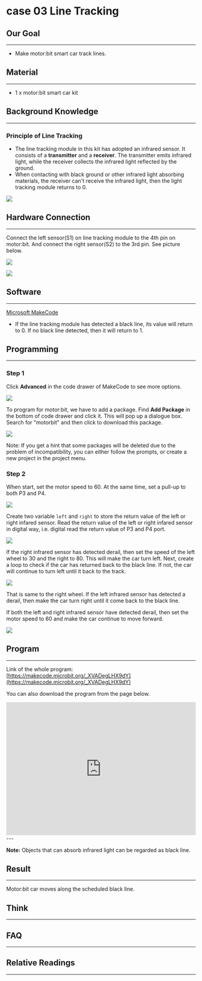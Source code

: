 # case 03 Line Tracking

## Our Goal
---
- Make motor:bit smart car track lines. 


## Material
---
- 1 x motor:bit smart car kit

## Background Knowledge
---
### Principle of Line Tracking

- The line tracking module in this kit has adopted an infrared sensor. It consists of a **transmitter** and a **receiver**. The transmitter emits infrared light, while the receiver collects the infrared light reflected by the ground. 
- When contacting with black ground or other infrared light absorbing materials, the receiver can't receive the infrared light, then the light tracking module returns to 0. 

![](./images/UdHpeaS.jpg)


## Hardware Connection
---

Connect the left sensor(S1) on line tracking module to the 4th pin on motor:bit.
And connect the right sensor(S2) to the 3rd pin. See picture below.

![](./images/BOpsVvF.jpg)

![](./images/kzPngGo.jpg)


## Software
---
[Microsoft MakeCode](https://makecode.microbit.org/#)

- If the line tracking module has detected a black line, its value will return to 0. If no black line detected, then it will return to 1.


## Programming
---

### Step 1

Click **Advanced** in the code drawer of MakeCode to see more options. 

![](./images/LjMR5IU.png)

To program for motor:bit, we have to add a package. Find **Add Package** in the bottom of code drawer and click it. This will pop up a dialogue box. Search for "motorbit" and then click to download this package.

![](./images/XDlSfIS.png)

Note: If you get a hint that some packages will be deleted due to the problem of incompatibility, you can either follow the prompts, or create a new project in the project menu. 

### Step 2

When start, set the motor speed to 60. At the same time, set a pull-up to both P3 and P4. 

![](./images/Gsd06ub.png)

Create two variable `left` and `right` to store the return value of the left or right infared sensor. Read the return value of the left or right infared sensor in digital way, i.e. digital read the return value of P3 and P4 port. 

![](./images/sFbfJsT.png)

If the right infrared sensor has detected derail, then set the speed of the left wheel to 30 and the right to 80. This will make the car turn left. Next, create a loop to check if the car has returned back to the black line. If not, the car will continue to turn left until it back to the track.  

![](./images/bWmuV0v.png)

That is same to the right wheel. If the left infrared sensor has detected a derail, then make the car turn right until it come back to the black line. 

If both the left and right infrared sensor have detected derail, then set the motor speed to 60 and make the car continue to move forward.

![](./images/X10NnQL.png)

## Program
---

Link of the whole program: [https://makecode.microbit.org/_XVADegLHX9dY](https://makecode.microbit.org/_XVADegLHX9dY)

You can also download the program from the page below.

<div style="position:relative;height:0;padding-bottom:70%;overflow:hidden;"><iframe style="position:absolute;top:0;left:0;width:100%;height:100%;" src="https://makecode.microbit.org/#pub:_9WECsHJmpDxM" frameborder="0" sandbox="allow-popups allow-forms allow-scripts allow-same-origin"></iframe></div>  
---

**Note:** Objects that can absorb infrared light can be regarded as black line. 


## Result
---
Motor:bit car moves along the scheduled black line.

## Think
---

## FAQ
---

## Relative Readings  
---

